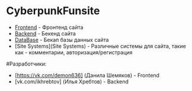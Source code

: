 # CyberpunkFunsite
* [Frontend](Frontend) - Фронтенд сайта
* [Backend](Backend) - Бекенд сайта
* [DataBase](DataBase) - Бекап базы данных сайта
* [Site Systems](Site Systems) - Различные системы для сайта, такие как - комментарии, авторизация/регистрация

#Разработчики:
* [https://vk.com/demon636] (Данила Шемяков) - Frontend
* [vk.com/ikhrebtov] (Илья Хребтов) - Backend 
